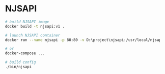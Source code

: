 # NJSAPI

```sh
# build NJSAPI image
docker build -t njsapi:v1 .
```

```sh
# launch NJSAPI container
docker run --name njsapi -p 80:80 -v D:\project\njsapi:/usr/local/njsapi -dit njsapi:v1 /bin/bash

# or
docker-compose ...
```

```sh
# build config
./bin/njsapi
```
